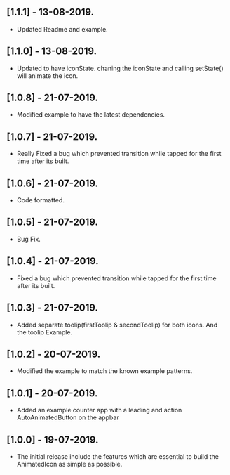 ## [1.1.1] - 13-08-2019.

* Updated Readme and example.

## [1.1.0] - 13-08-2019.

* Updated to have iconState. chaning the iconState and calling setState() will animate the icon. 

## [1.0.8] - 21-07-2019.

* Modified example to have the latest dependencies. 

## [1.0.7] - 21-07-2019.

* Really Fixed a bug which prevented transition while tapped for the first time after its built.

## [1.0.6] - 21-07-2019.

* Code formatted.

## [1.0.5] - 21-07-2019.

* Bug Fix.

## [1.0.4] - 21-07-2019.

* Fixed a bug which prevented transition while tapped for the first time after its built.

## [1.0.3] - 21-07-2019.

* Added separate toolip(firstToolip & secondToolip) for both icons. And the toolip Example.

## [1.0.2] - 20-07-2019.

* Modified the example to match the known example patterns.

## [1.0.1] - 20-07-2019.

* Added an example counter app with a leading and action AutoAnimatedButton on the appbar

## [1.0.0] - 19-07-2019.

* The initial release include the features which are essential to build the AnimatedIcon as simple as possible.